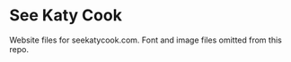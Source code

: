 See Katy Cook
================

Website files for seekatycook.com. Font and image files omitted from this repo.